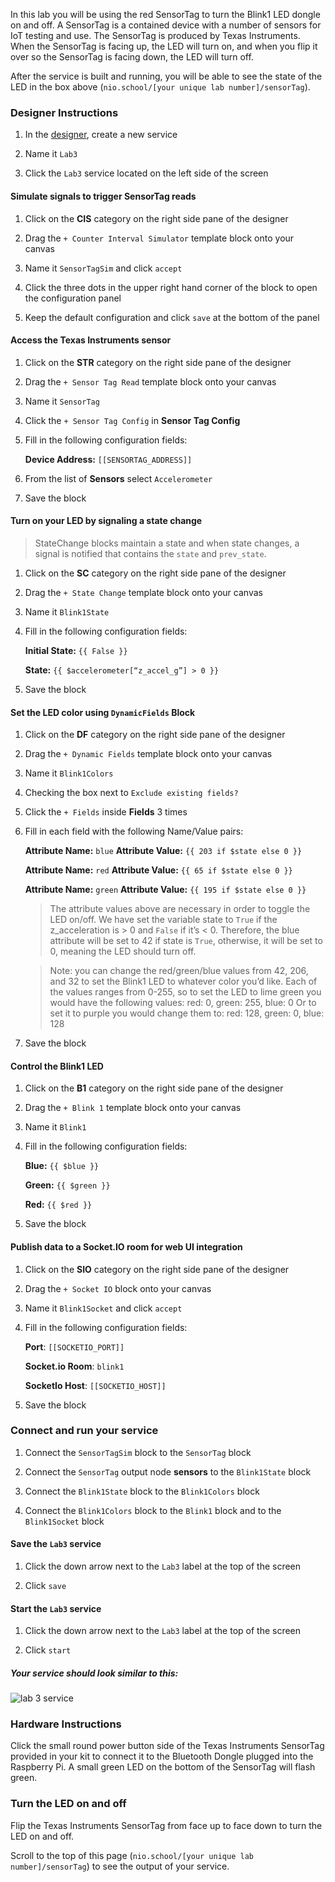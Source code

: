 In this lab you will be using the red SensorTag to turn the Blink1 LED dongle on and off. A SensorTag is a contained device with a number of sensors for IoT testing and use. The SensorTag is produced by Texas Instruments. When the SensorTag is facing up, the LED will turn on, and when you flip it over so the SensorTag is facing down, the LED will turn off.

After the service is built and running, you will be able to see the state of the LED in the box above (`nio.school/[your unique lab number]/sensorTag`).

### Designer Instructions

  1. In the [designer](https://designer.n.io), create a new service

  1. Name it `Lab3`
  1. Click the `Lab3` service located on the left side of the screen

#### Simulate signals to trigger SensorTag reads

  1. Click on the **CIS** category on the right side pane of the designer

  2. Drag the `+ Counter Interval Simulator` template block onto your canvas
  2. Name it `SensorTagSim` and click `accept`
  2. Click the three dots in the upper right hand corner of the block to open the configuration panel
  2. Keep the default configuration and click `save` at the bottom of the panel

#### Access the Texas Instruments sensor

  1. Click on the **STR** category on the right side pane of the designer

  2. Drag the `+ Sensor Tag Read` template block onto your canvas
  2. Name it `SensorTag`
  2. Click the `+ Sensor Tag Config` in **Sensor Tag Config**

  2. Fill in the following configuration fields:

      **Device Address:** `[[SENSORTAG_ADDRESS]]`

  2. From the list of **Sensors** select `Accelerometer`

  2. Save the block

#### Turn on your LED by signaling a state change
>StateChange blocks maintain a state and when state changes, a signal is notified that contains the `state` and `prev_state`.

  1. Click on the **SC** category on the right side pane of the designer

  2. Drag the `+ State Change` template block onto your canvas
  2. Name it `Blink1State`
  2. Fill in the following configuration fields:

      **Initial State:** `{{ False }}`

      **State:** `{{ $accelerometer[“z_accel_g”] > 0 }}`

  1. Save the block

#### Set the LED color using `DynamicFields` Block

  1. Click on the **DF** category on the right side pane of the designer

  2. Drag the `+ Dynamic Fields` template block onto your canvas
  2. Name it `Blink1Colors`
  2. Checking the box next to `Exclude existing fields?`
  2. Click the `+ Fields` inside **Fields** 3 times
  2. Fill in each field with the following Name/Value pairs:

        **Attribute Name:** `blue`
        **Attribute Value:** `{{ 203 if $state else 0 }}`

        **Attribute Name:** `red`
        **Attribute Value:** `{{ 65 if $state else 0 }}`

        **Attribute Name:** `green`
        **Attribute Value:** `{{ 195 if $state else 0 }}`

      >The attribute values above are necessary in order to toggle the LED on/off. We have set the variable state to `True` if the z_acceleration is > 0 and `False` if it’s < 0. Therefore, the blue attribute will be set to 42 if state is `True`, otherwise, it will be set to 0, meaning the LED should turn off.

      >Note: you can change the red/green/blue values from 42, 206, and 32 to set the Blink1 LED to whatever color you’d like. Each of the values ranges from 0-255, so to set the LED to lime green you would have the following values:
      red: 0, green: 255, blue: 0
      Or to set it to purple you would change them to: red: 128, green: 0, blue: 128

  1. Save the block

#### Control the Blink1 LED

  1. Click on the **B1** category on the right side pane of the designer

  2. Drag the `+ Blink 1` template block onto your canvas
  2. Name it `Blink1`
  2. Fill in the following configuration fields:

      **Blue:** `{{ $blue }}`

      **Green:** `{{ $green }}`

      **Red:** `{{ $red }}`

  1. Save the block

#### Publish data to a Socket.IO room for web UI integration

1. Click on the **SIO** category on the right side pane of the designer

1. Drag the `+ Socket IO` block onto your canvas
1. Name it `Blink1Socket` and click `accept`
1. Fill in the following configuration fields:

    **Port**: `[[SOCKETIO_PORT]]`

    **Socket.io Room**: `blink1`

    **SocketIo Host**: `[[SOCKETIO_HOST]]`
1. Save the block

### Connect and run your service

  1. Connect the `SensorTagSim` block to the `SensorTag` block

  1. Connect the `SensorTag` output node **sensors** to the `Blink1State` block
  1. Connect the `Blink1State` block to the `Blink1Colors` block
  1. Connect the `Blink1Colors` block to the `Blink1` block and to the `Blink1Socket` block

#### Save the `Lab3` service

  1. Click the down arrow next to the `Lab3` label at the top of the screen

  1. Click `save`

#### Start the `Lab3` service

1. Click the down arrow next to the `Lab3` label at the top of the screen

1. Click `start`

##### Your service should look similar to this:

  ![lab 3 service](./img/instructions/sensorTag-service.png)

### Hardware Instructions
Click the small round power button side of the Texas Instruments SensorTag provided in your kit to connect it to the Bluetooth Dongle plugged into the Raspberry Pi. A small green LED on the bottom of the SensorTag will flash green.

### Turn the LED on and off
Flip the Texas Instruments SensorTag from face up to face down to turn the LED on and off.

Scroll to the top of this page (`nio.school/[your unique lab number]/sensorTag`) to see the output of your service.
